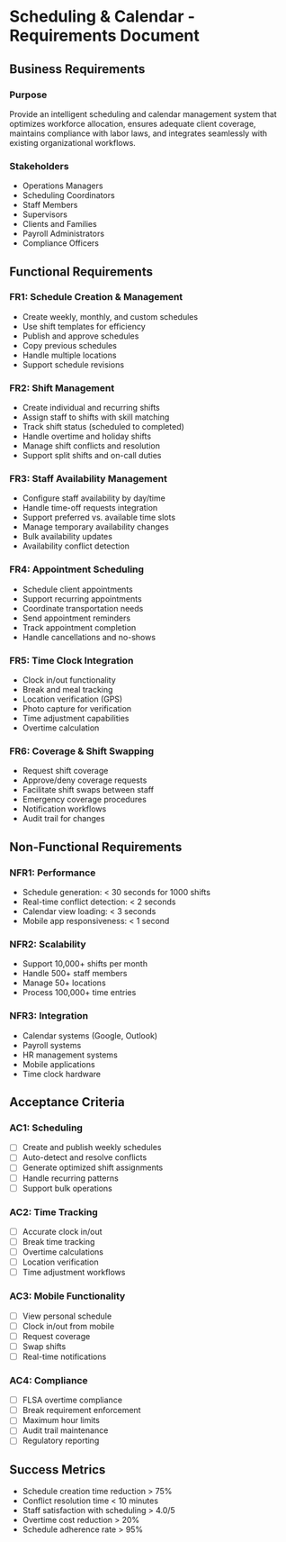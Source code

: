 # Scheduling & Calendar - Requirements Document

## Business Requirements

### Purpose
Provide an intelligent scheduling and calendar management system that optimizes workforce allocation, ensures adequate client coverage, maintains compliance with labor laws, and integrates seamlessly with existing organizational workflows.

### Stakeholders
- Operations Managers
- Scheduling Coordinators
- Staff Members
- Supervisors
- Clients and Families
- Payroll Administrators
- Compliance Officers

## Functional Requirements

### FR1: Schedule Creation & Management
- Create weekly, monthly, and custom schedules
- Use shift templates for efficiency
- Publish and approve schedules
- Copy previous schedules
- Handle multiple locations
- Support schedule revisions

### FR2: Shift Management
- Create individual and recurring shifts
- Assign staff to shifts with skill matching
- Track shift status (scheduled to completed)
- Handle overtime and holiday shifts
- Manage shift conflicts and resolution
- Support split shifts and on-call duties

### FR3: Staff Availability Management
- Configure staff availability by day/time
- Handle time-off requests integration
- Support preferred vs. available time slots
- Manage temporary availability changes
- Bulk availability updates
- Availability conflict detection

### FR4: Appointment Scheduling
- Schedule client appointments
- Support recurring appointments
- Coordinate transportation needs
- Send appointment reminders
- Track appointment completion
- Handle cancellations and no-shows

### FR5: Time Clock Integration
- Clock in/out functionality
- Break and meal tracking
- Location verification (GPS)
- Photo capture for verification
- Time adjustment capabilities
- Overtime calculation

### FR6: Coverage & Shift Swapping
- Request shift coverage
- Approve/deny coverage requests
- Facilitate shift swaps between staff
- Emergency coverage procedures
- Notification workflows
- Audit trail for changes

## Non-Functional Requirements

### NFR1: Performance
- Schedule generation: < 30 seconds for 1000 shifts
- Real-time conflict detection: < 2 seconds
- Calendar view loading: < 3 seconds
- Mobile app responsiveness: < 1 second

### NFR2: Scalability
- Support 10,000+ shifts per month
- Handle 500+ staff members
- Manage 50+ locations
- Process 100,000+ time entries

### NFR3: Integration
- Calendar systems (Google, Outlook)
- Payroll systems
- HR management systems
- Mobile applications
- Time clock hardware

## Acceptance Criteria

### AC1: Scheduling
- [ ] Create and publish weekly schedules
- [ ] Auto-detect and resolve conflicts
- [ ] Generate optimized shift assignments
- [ ] Handle recurring patterns
- [ ] Support bulk operations

### AC2: Time Tracking
- [ ] Accurate clock in/out
- [ ] Break time tracking
- [ ] Overtime calculations
- [ ] Location verification
- [ ] Time adjustment workflows

### AC3: Mobile Functionality
- [ ] View personal schedule
- [ ] Clock in/out from mobile
- [ ] Request coverage
- [ ] Swap shifts
- [ ] Real-time notifications

### AC4: Compliance
- [ ] FLSA overtime compliance
- [ ] Break requirement enforcement
- [ ] Maximum hour limits
- [ ] Audit trail maintenance
- [ ] Regulatory reporting

## Success Metrics
- Schedule creation time reduction > 75%
- Conflict resolution time < 10 minutes
- Staff satisfaction with scheduling > 4.0/5
- Overtime cost reduction > 20%
- Schedule adherence rate > 95%